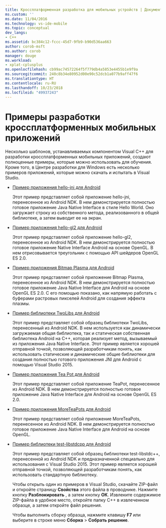```yaml
---
title: Кроссплатформенная разработка для мобильных устройств | Документы Майкрософт
ms.custom: ''
ms.date: 11/04/2016
ms.technology: vs-ide-mobile
ms.topic: conceptual
dev_langs:
- C++
ms.assetid: bc384c12-fccc-45d7-9fb9-b90d536aa663
author: corob-msft
ms.author: corob
manager: douge
ms.workload:
- xplat-cplusplus
ms.openlocfilehash: cb99ac74572264f5f779db4a5853e4455b1e9f9a
ms.sourcegitcommit: 240c8b34e80952d00e90c52dcb1a077b9aff47f6
ms.translationtype: HT
ms.contentlocale: ru-RU
ms.lasthandoff: 10/23/2018
ms.locfileid: "49937243"
---
```

# <a name="cross-platform-mobile-development-examples"></a>Примеры разработки кроссплатформенных мобильных приложений
Несколько шаблонов, устанавливаемых компонентом Visual C++ для разработки кроссплатформенных мобильных приложений, создают полноценные примеры, которые можно использовать для обучения. Кроме того, в Центре разработки для Windows есть несколько примеров приложений, которые можно скачать и испытать в Visual Studio.  
  
- [Пример приложения hello-jni для Android](https://code.msdn.microsoft.com/hello-jni-Android-790ab73d)  
  
   Этот пример представляет собой приложение hello-jni, перенесенное из Android NDK. В нем демонстрируется полностью готовое приложение Java Native Interface в стиле Hello World. Оно загружает строку из собственного метода, реализованного в общей библиотеке, а затем выводит ее на экран.  
  
- [Пример приложения hello-gl2 для Android](https://code.msdn.microsoft.com/hello-gl2-Android-3b61896c)  
  
   Этот пример представляет собой приложение hello-gl2, перенесенное из Android NDK. В нем демонстрируется полностью готовое приложение Native Interface Android на основе OpenGL. В нем отрисовывается треугольник с помощью API шейдеров OpenGL ES 2.0.  
  
- [Пример приложения Bitmap Plasma для Android](https://code.msdn.microsoft.com/Bitmap-Plasma-Android-77ae296a)  
  
   Этот пример представляет собой приложение Bitmap Plasma, перенесенное из Android NDK. В нем демонстрируется полностью готовое приложение Java Native Interface для Android на основе OpenGL ES 2.0. С его помощью показано, как напрямую работать с буферами растровых пикселей Android для создания эффекта плазмы.  
  
- [Пример библиотеки TwoLibs для Android](https://code.msdn.microsoft.com/TwoLibs-Android-Library-6396e5c4)  
  
   Этот пример представляет собой образец библиотеки TwoLibs, перенесенный из Android NDK. В нем используется как динамически загружаемая общая библиотека, так и статическая собственная библиотека Android на C++, которая реализует метод, вызываемый из приложения Java Native Interface. Этот пример является хорошей отправной точкой, позволяющей разработчикам понять, как использовать статические и динамические общие библиотеки для создания полностью готового приложения JNI для Android с помощью Visual Studio 2015.  
  
- [Пример приложения Tea Pot для Android](https://code.msdn.microsoft.com/Tea-Pot-Android-Application-e7c05d73)  
  
   Этот пример представляет собой приложение TeaPot, перенесенное из Android NDK. В нем демонстрируется полностью готовое приложение Java Native Interface для Android на основе OpenGL ES 2.0.  
  
- [Пример приложения MoreTeaPots для Android](https://code.msdn.microsoft.com/MoreTeaPots-Android-a9bd8549)  
  
   Этот пример представляет собой приложение MoreTeaPots, перенесенное из Android NDK. В нем демонстрируется полностью готовое приложение Java Native Interface для Android на основе OpenGL.  
  
- [Пример библиотеки test-libstdcpp для Android](https://code.msdn.microsoft.com/test-libstdcpp-Android-00b548f5)  
  
   Этот пример представляет собой образец библиотеки test-libstdc++, перенесенной из Android NDK и предназначенной специально для использования с Visual Studio 2015. Этот пример является хорошей отправной точкой, позволяющей разработчикам понять, как использовать стандартную библиотеку.  
  
  Чтобы открыть один из примеров в Visual Studio, скачайте ZIP-файл и откройте страницу **Свойства** этого файла в проводнике. Нажмите кнопку **Разблокировать** , а затем кнопку **ОК**. Извлеките содержимое ZIP-файла в удобное место, откройте папку C++ в извлеченном образце, а затем откройте файл решения.  
  
  Чтобы выполнить сборку образца, нажмите клавишу **F7** или выберите в строке меню **Сборка** > **Собрать решение**.